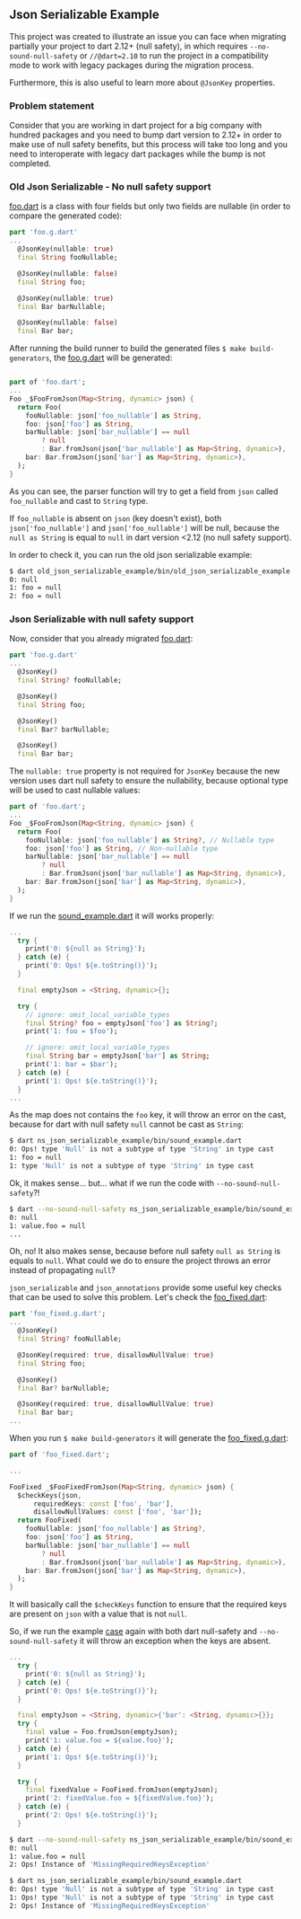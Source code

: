 ## Json Serializable Example

This project was created to illustrate an issue you can face when migrating partially your project to dart 2.12+ (null safety), in which requires `--no-sound-null-safety` or `//@dart=2.10` to run the project in a compatibility mode to work with legacy packages during the migration process.

Furthermore, this is also useful to learn more about `@JsonKey` properties.

### Problem statement

Consider that you are working in dart project for a big company with hundred packages and you need to bump dart version to 2.12+ in order to make use of null safety benefits, but this process will take too long and you need to interoperate with legacy dart packages while the bump is not completed.

### Old Json Serializable - No null safety support

[foo.dart](old_json_serializable_example/bin/models/foo.dart) is a class with four fields but only two fields are nullable (in order to compare the generated code):
```dart
part 'foo.g.dart'
...
  @JsonKey(nullable: true)
  final String fooNullable;

  @JsonKey(nullable: false)
  final String foo;

  @JsonKey(nullable: true)
  final Bar barNullable;

  @JsonKey(nullable: false)
  final Bar bar;
```

After running the build runner to build the generated files `$ make build-generators`, the [foo.g.dart](old_json_serializable_example/bin/models/foo.dart) will be generated:

```dart

part of 'foo.dart';
...
Foo _$FooFromJson(Map<String, dynamic> json) {
  return Foo(
    fooNullable: json['foo_nullable'] as String,
    foo: json['foo'] as String,
    barNullable: json['bar_nullable'] == null
        ? null
        : Bar.fromJson(json['bar_nullable'] as Map<String, dynamic>),
    bar: Bar.fromJson(json['bar'] as Map<String, dynamic>),
  );
}
```

As you can see, the parser function will try to get a field from `json` called `foo_nullable` and cast to `String` type. 

If `foo_nullable` is absent on `json` (key doesn't exist), both `json['foo_nullable']` and `json['foo_nullable']` will be null, because the `null as String` is equal to `null` in dart version <2.12 (no null safety support).


In order to check it, you can run the old json serializable example:
```bash
$ dart old_json_serializable_example/bin/old_json_serializable_example.dart 
0: null
1: foo = null
2: foo = null
```

### Json Serializable with null safety support

Now, consider that you already migrated [foo.dart](ns_json_serializable_example/bin/models/foo.dart):
```dart
part 'foo.g.dart'
...
  @JsonKey()
  final String? fooNullable;

  @JsonKey()
  final String foo;

  @JsonKey()
  final Bar? barNullable;

  @JsonKey()
  final Bar bar;
```

The `nullable: true` property is not required for `JsonKey` because the new version uses dart null safety to ensure the nullability, because optional type will be used to cast nullable values:

```dart
part of 'foo.dart';
...
Foo _$FooFromJson(Map<String, dynamic> json) {
  return Foo(
    fooNullable: json['foo_nullable'] as String?, // Nullable type
    foo: json['foo'] as String, // Non-nullable type
    barNullable: json['bar_nullable'] == null
        ? null
        : Bar.fromJson(json['bar_nullable'] as Map<String, dynamic>),
    bar: Bar.fromJson(json['bar'] as Map<String, dynamic>),
  );
}
```

If we run the [sound_example.dart](ns_json_serializable_example/bin/sound_example.dart) it will works properly:
```dart
...
  try {
    print('0: ${null as String}');
  } catch (e) {
    print('0: Ops! ${e.toString()}');
  }

  final emptyJson = <String, dynamic>{};

  try {
    // ignore: omit_local_variable_types
    final String? foo = emptyJson['foo'] as String?;
    print('1: foo = $foo');

    // ignore: omit_local_variable_types
    final String bar = emptyJson['bar'] as String;
    print('1: bar = $bar');
  } catch (e) {
    print('1: Ops! ${e.toString()}');
  }
...
```

As the map does not contains the `foo` key, it will throw an error on the cast, because for dart with null safety `null` cannot be cast as `String`:

```bash
$ dart ns_json_serializable_example/bin/sound_example.dart 
0: Ops! type 'Null' is not a subtype of type 'String' in type cast
1: foo = null
1: type 'Null' is not a subtype of type 'String' in type cast
```

Ok, it makes sense... but... what if we run the code with `--no-sound-null-safety`?!

```bash
$ dart --no-sound-null-safety ns_json_serializable_example/bin/sound_example.dart
0: null
1: value.foo = null
...
```

Oh, no! It also makes sense, because before null safety `null as String` is equals to `null`. What could we do to ensure the project throws an error instead of propagating `null`?

`json_serializable` and `json_annotations` provide some useful key checks that can be used to solve this problem. Let's check the [foo_fixed.dart](ns_json_serializable_example/bin/models/foo_fixed.dart):

```dart
part 'foo_fixed.g.dart';
...
  @JsonKey()
  final String? fooNullable;

  @JsonKey(required: true, disallowNullValue: true)
  final String foo;

  @JsonKey()
  final Bar? barNullable;

  @JsonKey(required: true, disallowNullValue: true)
  final Bar bar;
...
```

When you run `$ make build-generators` it will generate the [foo_fixed.g.dart](ns_json_serializable_example/bin/models/foo_fixed.g.dart):
```dart
part of 'foo_fixed.dart';

...

FooFixed _$FooFixedFromJson(Map<String, dynamic> json) {
  $checkKeys(json,
      requiredKeys: const ['foo', 'bar'],
      disallowNullValues: const ['foo', 'bar']);
  return FooFixed(
    fooNullable: json['foo_nullable'] as String?,
    foo: json['foo'] as String,
    barNullable: json['bar_nullable'] == null
        ? null
        : Bar.fromJson(json['bar_nullable'] as Map<String, dynamic>),
    bar: Bar.fromJson(json['bar'] as Map<String, dynamic>),
  );
}
```

It will basically call the `$checkKeys` function to ensure that the required keys are present on `json` with a value that is not `null`.

So, if we run the example [case](ns_json_serializable_example/bin/case.dart) again with both dart null-safety and `--no-sound-null-safety` it will throw an exception when the keys are absent.

```dart
...
  try {
    print('0: ${null as String}');
  } catch (e) {
    print('0: Ops! ${e.toString()}');
  }

  final emptyJson = <String, dynamic>{'bar': <String, dynamic>{}};
  try {
    final value = Foo.fromJson(emptyJson);
    print('1: value.foo = ${value.foo}');
  } catch (e) {
    print('1: Ops! ${e.toString()}');
  }

  try {
    final fixedValue = FooFixed.fromJson(emptyJson);
    print('2: fixedValue.foo = ${fixedValue.foo}');
  } catch (e) {
    print('2: Ops! ${e.toString()}');
  }
```

```bash
$ dart --no-sound-null-safety ns_json_serializable_example/bin/sound_example.dart
0: null
1: value.foo = null
2: Ops! Instance of 'MissingRequiredKeysException'
```

```bash
$ dart ns_json_serializable_example/bin/sound_example.dart
0: Ops! type 'Null' is not a subtype of type 'String' in type cast
1: Ops! type 'Null' is not a subtype of type 'String' in type cast
2: Ops! Instance of 'MissingRequiredKeysException'
```